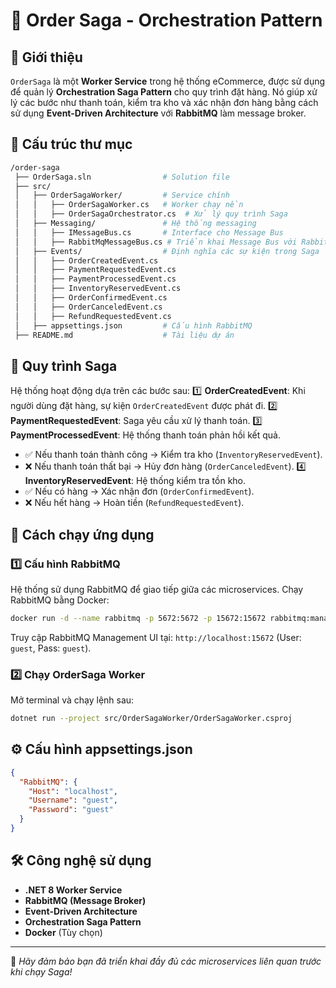 ﻿# 🛒 Order Saga - Orchestration Pattern

## 📌 Giới thiệu
`OrderSaga` là một **Worker Service** trong hệ thống eCommerce, được sử dụng để quản lý **Orchestration Saga Pattern** cho quy trình đặt hàng. Nó giúp xử lý các bước như thanh toán, kiểm tra kho và xác nhận đơn hàng bằng cách sử dụng **Event-Driven Architecture** với **RabbitMQ** làm message broker.

## 📂 Cấu trúc thư mục
```sh
/order-saga
 ├── OrderSaga.sln                # Solution file
 ├── src/
 │   ├── OrderSagaWorker/         # Service chính
 │   │   ├── OrderSagaWorker.cs   # Worker chạy nền
 │   │   ├── OrderSagaOrchestrator.cs  # Xử lý quy trình Saga
 │   ├── Messaging/               # Hệ thống messaging
 │   │   ├── IMessageBus.cs       # Interface cho Message Bus
 │   │   ├── RabbitMqMessageBus.cs # Triển khai Message Bus với RabbitMQ
 │   ├── Events/                  # Định nghĩa các sự kiện trong Saga
 │   │   ├── OrderCreatedEvent.cs
 │   │   ├── PaymentRequestedEvent.cs
 │   │   ├── PaymentProcessedEvent.cs
 │   │   ├── InventoryReservedEvent.cs
 │   │   ├── OrderConfirmedEvent.cs
 │   │   ├── OrderCanceledEvent.cs
 │   │   ├── RefundRequestedEvent.cs
 │   ├── appsettings.json         # Cấu hình RabbitMQ
 ├── README.md                    # Tài liệu dự án
```

## 🔄 Quy trình Saga
Hệ thống hoạt động dựa trên các bước sau:
1️⃣ **OrderCreatedEvent**: Khi người dùng đặt hàng, sự kiện `OrderCreatedEvent` được phát đi.
2️⃣ **PaymentRequestedEvent**: Saga yêu cầu xử lý thanh toán.
3️⃣ **PaymentProcessedEvent**: Hệ thống thanh toán phản hồi kết quả.
   - ✅ Nếu thanh toán thành công → Kiểm tra kho (`InventoryReservedEvent`).
   - ❌ Nếu thanh toán thất bại → Hủy đơn hàng (`OrderCanceledEvent`).
4️⃣ **InventoryReservedEvent**: Hệ thống kiểm tra tồn kho.
   - ✅ Nếu có hàng → Xác nhận đơn (`OrderConfirmedEvent`).
   - ❌ Nếu hết hàng → Hoàn tiền (`RefundRequestedEvent`).

## 🚀 Cách chạy ứng dụng
### 1️⃣ Cấu hình RabbitMQ
Hệ thống sử dụng RabbitMQ để giao tiếp giữa các microservices. Chạy RabbitMQ bằng Docker:
```sh
docker run -d --name rabbitmq -p 5672:5672 -p 15672:15672 rabbitmq:management
```
Truy cập RabbitMQ Management UI tại: `http://localhost:15672` (User: `guest`, Pass: `guest`).

### 2️⃣ Chạy OrderSaga Worker
Mở terminal và chạy lệnh sau:
```sh
dotnet run --project src/OrderSagaWorker/OrderSagaWorker.csproj
```

## ⚙️ Cấu hình appsettings.json
```json
{
  "RabbitMQ": {
    "Host": "localhost",
    "Username": "guest",
    "Password": "guest"
  }
}
```

## 🛠 Công nghệ sử dụng
- **.NET 8 Worker Service**
- **RabbitMQ (Message Broker)**
- **Event-Driven Architecture**
- **Orchestration Saga Pattern**
- **Docker** (Tùy chọn)

---
🚀 *Hãy đảm bảo bạn đã triển khai đầy đủ các microservices liên quan trước khi chạy Saga!*